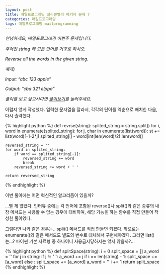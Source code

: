 ```yaml
---
layout: post
title: 매일프로그래밍 실리콘밸리 패키지 문제 7
categories: 매일프로그래밍
tags: 매일프로그래밍 mailprogramming
---
```


*안녕하세요, 매일프로그래밍 이번주 문제입니다.*

*주어진 string 에 모든 단어를 거꾸로 하시오.*


*Reverse all the words in the given string.*

<!--more-->

*예제)*

*Input: “abc 123 apple”*

*Output: “cba 321 elppa”*




*풀이를 보고 싶으시다면 [풀이보기](http://url6080.mailprogramming.com/wf/click?upn=5YNwhcR4-2FFhQA54IFFE-2FIijGnZEwyyYieIxIap6l3O8VD7TP37Xl49W2TG8pxTYN9GZvVN9h3djM-2BqQ9dS0uR3spXmCgmyqqjr66mlKYtDc4I953MudVQ3kZ8d1cquEEA2Q99-2B-2FP9d5XlhO-2FSXl-2FmlhdRP-2BR0qEMX-2FpRPwGNzgOc7yrdqODV7Rnn-2BoirTsRc_Zgoc2ijnN3jtNTS7ITLZKrJdLqoKRo6qqLK1adFq7tcBbnn8kJrbQrVy56dQcnoolWNzBDP3hNZit1UFP6AdVb936LspnLwqPKrdp-2BCO7RC4HEpVz9ibRBylaZXRE4VWxB0za00p5ZjOcGaIAXmnB9f8PmC0cHBNMr5AKC-2BIen1RvYkXZB7qbOYBCKepX-2Byw34-2BZsQckA6kbOdwsxdxYRQZ0rXD7dV4CCweroSgpctTlt67LeQRkKpMN1XWQiuSG)를 눌러주세요.*

<!--more-->

어렵지 않게 작성했다. 입력한 문자열을 잘라서, 각각의 단어를 역순으로 배치한 다음, 다시 출력했다.

{% highlight python %}
def revrse(string):
    splited_string = string.split()
    for i, word in enumerate(splited_string):
        for j, char in enumerate(list(word)):
            st += list(word)[-1-2*j]
        splited_string[i] - word[int(len(word)/2):len(word)]

    reversed_string = ''
    for word in splited_string:
        if word == splited_string[-1]:
            reversed_string += word
            break
        reversed_string += word + ' '

    return reversed_string
{% endhighlight %}

이번 풀이에는 어떤 혁신적인 알고리즘이 있을까?

...별 게 없었다. 인터뷰 중에는 각 언어에 포함된 reverse()나 split()와 같은 종류의 내장 메서드는 사용할 수 없는 경우에 대비하여, 해당 기능을 하는 함수를 직접 만들어 작성한 풀이였다.

그렇다면 나와 같은 경우는.. split() 메서드를 직접 만들면 되겠다. 앞으로는 enumerate()와 같은 메서드도 별도의 변수로 대체해서 구현해야겠다. 그러면 list()는...? 파이썬 기본 자료형 중 하나이니 사용금지당하지는 않지 않을까?...

{% highlight python %}
def splitSpace(string):
    i = 0
    split_space = []
    a_word = ''
    for j in string:
        if j != ' ':
            a_word += j
            if i == len(string) - 1:
                split_space += [a_word]
        else :
            split_space += [a_word]
            a_word = ''
        i += 1
    return split_space
{% endhighlight %}
